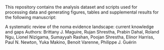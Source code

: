 This repository contains the analysis dataset and scripts used for processing data and generating figures, tables and supplemental results for the following manuscript:

A systematic review of the noma evidence landscape: current knowledge and gaps
Authors: Brittany J. Maguire, Rujan Shrestha, Prabin Dahal, Roland Ngu, Lionel Nizigama, Sumayyah Rashan, Poojan Shrestha, Elinor Harriss, Paul N. Newton, Yuka Makino, Benoit Varenne, Philippe J. Guérin
